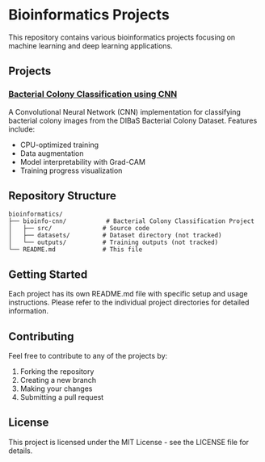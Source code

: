 # Bioinformatics Projects

This repository contains various bioinformatics projects focusing on machine learning and deep learning applications.

## Projects

### [Bacterial Colony Classification using CNN](bioinfo-cnn/README.md)
A Convolutional Neural Network (CNN) implementation for classifying bacterial colony images from the DIBaS Bacterial Colony Dataset. Features include:
- CPU-optimized training
- Data augmentation
- Model interpretability with Grad-CAM
- Training progress visualization

## Repository Structure

```
bioinformatics/
├── bioinfo-cnn/           # Bacterial Colony Classification Project
│   ├── src/              # Source code
│   ├── datasets/         # Dataset directory (not tracked)
│   └── outputs/          # Training outputs (not tracked)
└── README.md             # This file
```

## Getting Started

Each project has its own README.md file with specific setup and usage instructions. Please refer to the individual project directories for detailed information.

## Contributing

Feel free to contribute to any of the projects by:
1. Forking the repository
2. Creating a new branch
3. Making your changes
4. Submitting a pull request

## License

This project is licensed under the MIT License - see the LICENSE file for details. 